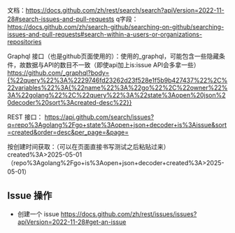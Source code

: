 文档：https://docs.github.com/zh/rest/search/search?apiVersion=2022-11-28#search-issues-and-pull-requests
q字段：https://docs.github.com/zh/search-github/searching-on-github/searching-issues-and-pull-requests#search-within-a-users-or-organizations-repositories

Graphql 接口（也是github页面使用的）：使用的_graphql，可能包含一些隐藏条件，故数据与API的数目不一致（即使api加上is:issue API会多拿一些）
https://github.com/_graphql?body={%22query%22%3A%2229746fd23262d23f528e1f5b9b427437%22%2C%22variables%22%3A{%22name%22%3A%22go%22%2C%22owner%22%3A%22golang%22%2C%22query%22%3A%22state%3Aopen%20json%20decoder%20sort%3Acreated-desc%22}}

REST 接口：
https://api.github.com/search/issues?q=repo%3Agolang%2Fgo+state%3Aopen+json+decoder+is%3Aissue&sort=created&order=desc&per_page=&page=

按创建时间获取：（可以在页面直接书写测试之后粘贴过来）
created%3A>2025-05-01
（repo%3Agolang%2Fgo+is%3Aopen+json+decoder+created%3A>2025-05-01）


## Issue 操作
- 创建一个 issue
https://docs.github.com/zh/rest/issues/issues?apiVersion=2022-11-28#get-an-issue